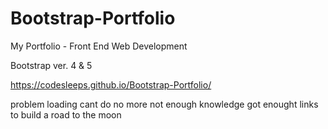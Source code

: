 # Bootstrap-Portfolio


 My Portfolio - Front End Web Development
 
 
 Bootstrap ver. 4 & 5
 
 
 https://codesleeps.github.io/Bootstrap-Portfolio/


 problem loading cant do no more not enough knowledge got enought links to build a road to the moon

